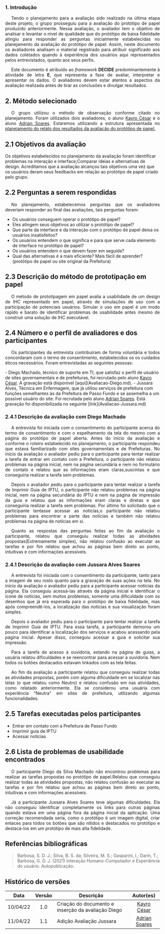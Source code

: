 ### 1. Introdução

<p style="text-indent: 20px; text-align: justify"> 
Tendo o planejamento para a avaliação sido realizado na última etapa deste projeto, o grupo prosseguiu para a avaliação  do protótipo de papel produzido anteriormente. Nessa avaliação, o avaliador tem o objetivo de analisar e levantar o nível de qualidade que do protótipo de baixa fidelidade atingiu para responder as perguntas inicialmente estabelecidas no planejamento da avaliação do protótipo de papel.  Assim, neste documento os avaliadores analisam o material registrado para atribuir significado aos dados coletados quando à experiência dos usuários aqui representados pelos entrevistados, quanto aos seus perfis.
</p>
<p style="text-indent: 20px; text-align: justify"> 
Este documento é atribuído ao <i>framework</i> <b>DECIDE</b> predominantemente à atividade de letra <b>E</b>, que representa a fase de  avaliar, interpretar e apresentar os dados. O avaliadores devem estar atentos a aspectos da avaliação realizada antes de tirar as conclusões e divulgar resultados.
</p>



## 2. Método selecionado

<p style="text-indent: 20px; text-align: justify"> 
O grupo utilizou o método de observação conforme citado no planejamento. Foram  utilizados dois avaliadores, o aluno <a href="https://github.com/kayrocesar">Kayro César</a> e o aluno <a href="https://github.com/SwampTG">Adrian Soares</a>. Estaremos utilizando a estrutura apresentada no <a href="https://interacao-humano-computador.github.io/2021.2-Prefeitura-de-Passo-Fundo/DesignAvaliacaoDesenvolvimento/Nivel2/PlanejamentoProtBaixaFid/"> planejamento do relato dos resultados da avaliação do protótipo de papel.</a>
</p>

## 2.1 Objetivos da avaliação

<p style="text-indent: 20px; text-align: justify"> 

Os objetivos estabelecidos no planejamento da avaliação foram identificar problemas na interação e interface;Comparar ideias e alternativas de design. Acreditamos que a avaliação alcançou tais objetivos uma vez que os usuários deram seus feedbacks em relação ao protótipo de papel criado pelo grupo.
</p>

## 2.2 Perguntas a serem respondidas
<p style="text-indent: 20px; text-align: justify"> 
 No planejamento, estabelecemos perguntas que os avaliadores deveriam responder ao final das avaliações, tais perguntas foram:
</p>
<ul>
   
   <li> Os usuários conseguem operar o protótipo de papel?</li> 
   <li>Eles atingem seus objetivos ao utilizar o protótipo de papel? </li>
   <li>Que parte da interface e da interação com  o protótipo de papel deixa os usuários insatisfeitos?</li>
   <li>Os usuários entendem o que significa e para que serve cada elemento de interface  no protótipo de papel?</li>  
   <li>Os usuários entendem o que devem fazer em seguida?</li>
   <li> Qual das alternativas é a mais eficiente? Mais fácil de aprender?(protótipo de papel ou site original da Prefeitura)</li>
</ul>

## 2.3 Descrição do método de prototipação em papel

<p style="text-indent: 20px; text-align: justify"> 
O método de prototipagem em papel avalia a usabilidade de um design de IHC representado em papel, através de simulações de uso com a participação de potenciais usuários. Simular o uso em papel é um modo rápido e barato de identificar problemas de usabilidade antes mesmo de construir uma solução de IHC executável.
</p>

## 2.4 Número e o perfil de avaliadores e dos participantes

<p style="text-indent: 20px; text-align: justify"> 
 Os participantes da entrevista contribuiram de forma voluntária e todos concordaram com o termo de consentimento, estabelecidos os os cuidados éticos necessários. Foram entrevistadas as seguintes pessoas:
</p>
- Diego Machado, técnico de suporte em TI, que satisfaz o perfil de usuário de sites governamentais e de prefeituras, foi recrutado pelo aluno <a href="https://github.com/kayrocesar">Kayro César</a>. A gravação está disponível [aqui](Avaliacao-Diego.md).
- Jussara Alves, Técnica em Enfermagem, que já utiliou serviços de prefeitura com funções semelhantes às da Prefeitura de Passo Fundo e se assemelha a um possível usuário do site. Foi recrutada pelo aluno <a href="https://github.com/SwampTG">Adrian Soares</a>. Está gravação foi disponibilizada no seguinte [link](Avaliacao-Jussara.md)

### 2.4.1 Descrição da avaliação com Diego Machado

<p style="text-indent: 20px; text-align: justify"> 
 A entrevista foi iniciada com o consentimento do participante acerca do termo de consentimento e com o espelhamento da tela do mesmo com a página do protótipo de papel aberta. Antes do início da avaliação e conforme o roteiro estabelecido no planejamento, o participante respondeu que estava familiarizado com sites governamentais e de Prefeituras. No inicio da avaliação o avaliador pediu para o participante para tentar realizar a tarefa de entrar em contato com a Prefeitura, o participante não relatou problemas na página inicial, nem na página secundária e nem no formulário de contato e relatou que as informações eram claras,suscintas e que conseguiria realizar a tarefa sem problemas.
</p>
<p style="text-indent: 20px; text-align: justify"> 
 Depois o avaliador pediu para o participante para tentar realizar a tarefa de Imprimir Guia de IPTU, o participante não relatou problemas na página inicial, nem na página secundária do IPTU e nem na página de impressão da guia e relatou que as informações eram claras e diretas e que conseguiria realizar a tarefa sem problemas. Por último foi solicitado que o participante tentasse acessar as notícias,o participante não relatou problemas para encontrar a parte das notícias e também não relatou problemas na página de notícias em si.</p>

 <p style="text-indent: 20px; text-align: justify"> 
 Quanto as respostas das perguntas feitas ao fim da avaliação o participante, relatou que conseguiu realizar todas as atividades propostas(Extremamente simples), não relatou confusão ao executar as tarefas e por fim relatou que achou as páginas bem direto ao ponto, intuitivas e com informações acessíveis.</p>

<!-- -->
### 2.4.1 Descrição da avaliação com Jussara Alves Soares

<p style="text-indent: 20px; text-align: justify"> 
 A entrevista foi iniciada com o consentimento da participante, tanto para a imagem de seu rosto quanto para a gravação de suas ações na tela. No inicio da avaliação o avaliador pediu para a participante acessar notícias da página. Ela conseguiu acessá-las através da página inicial e identificar o ícone de notícias, sem muitos problemas, somente uma dificuldade com os desenhos que já era esperada para o protótipo de baixa fidelidade, mas após compreendê-los, a localização das notícias e sua visualização foram simples.
</p>
<p style="text-indent: 20px; text-align: justify"> 
 Depois o avaliador pediu para o participante para tentar realizar a tarefa de Imprimir Guia de IPTU. Para essa tarefa, a participante demorou um pouco para identificar a localização dos serviços e acabou acessando pela página inicial. Apesar disso, conseguiu acessar a guia e solicitar sua impressão. </p>
 <p style="text-indent: 20px; text-align: justify"> 
Para a tarefa de acesso à ouvidoria, estando na página de guias, a usuária relatou dificuldades e se reencontrar para acessar a ouvidoria. Nem todos os botões destacados estavam linkados com as tela feitas. </p>

 <p style="text-indent: 20px; text-align: justify"> 
Ao fim da avaliação a participante relatou que conseguiu realizar todas as atividades propostas, porém com alguma dificuldade em se localizar nas telas (o que relatou como Neutro) e relatou confusão em nas atividades, como relatado anteriormente. Ela se considerou uma usuária com experiência "Neutra" em sites de prefeitura, utilizando algumas funcionalidades.</p>

<!-- -->

## 2.5 Tarefas executadas pelos participantes
<ul>
        <li>Entrar em contato com a Prefeitura de Passo Fundo</li>
        <li>Imprimir guia de IPTU</li>
        <li>Acessar notícias</li>
  
</ul>

## 2.6 Lista de problemas de usabilidade encontrados

<p style="text-indent: 20px; text-align: justify"> 
    O participante Diego da Silva Machado não encontrou problemas para realizar as tarefas propostas no protótipo de papel.Relatou que conseguiu realizar todas as atividades propostas, não relatou confusão ao executar as tarefas e por fim relatou que achou as páginas bem direto ao ponto, intuitivas e com informações acessíveis.
</p>

<p style="text-indent: 20px; text-align: justify"> 
    Já a participante Jussara Alves Soares teve algumas dificuldades. Ela não conseguiu identificar completamente os links para outras páginas quando estava em uma página fora da página inicial da aplicação. Uma correção recomendada seria, como o protótipo é um imagem digital, criar enlaces para todos os botões que são nítidos e destacados no protótipo e destacá-los em um protótipo de mais alta fidelidade.
</p>





















        

## Referências bibliográficas

> Barbosa, S. D. J.; Silva, B. S. da; Silveira, M. S.; Gasparini, I.; Darin, T.; Barbosa, G. D. J. (2021) Interação Humano-Computador e Experiência do usuário. Autopublicação.

## Histórico de versões

 | **Data**   | **Versão** | **Descrição**                            |                **Autor(es)**                 |
 | ---------- | :--------: | ---------------------------------------- | :------------------------------------------: |
 | 10/04/22  |   1.0     |   Criação do documento e inserção da avaliação Diego   |     [Kayro César](https://github.com/kayrocesar)            |
 | 11/04/22  |   1.1     |  Adição Avaliação Jussara  |     [Adrian Soares](https://github.com/SwampTG)      |
 


